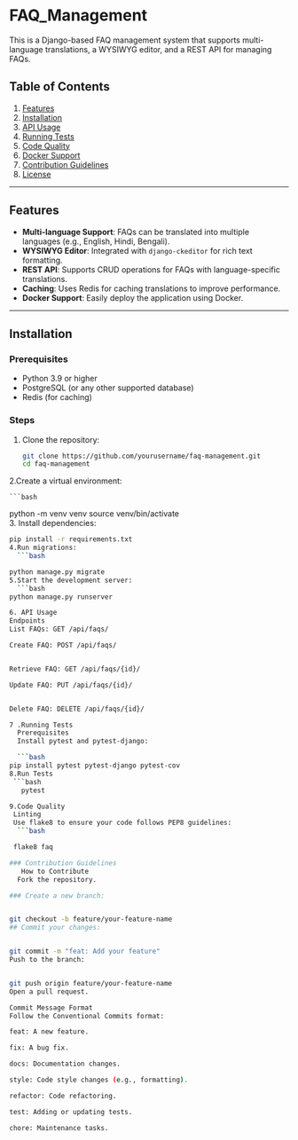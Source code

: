 # FAQ_Management
This is a Django-based FAQ management system that supports multi-language translations, a WYSIWYG editor, and a REST API for managing FAQs.

## Table of Contents
1. [Features](#features)
2. [Installation](#installation)
3. [API Usage](#api-usage)
4. [Running Tests](#running-tests)
5. [Code Quality](#code-quality)
6. [Docker Support](#docker-support)
7. [Contribution Guidelines](#contribution-guidelines)
8. [License](#license)

---

## Features
- **Multi-language Support**: FAQs can be translated into multiple languages (e.g., English, Hindi, Bengali).
- **WYSIWYG Editor**: Integrated with `django-ckeditor` for rich text formatting.
- **REST API**: Supports CRUD operations for FAQs with language-specific translations.
- **Caching**: Uses Redis for caching translations to improve performance.
- **Docker Support**: Easily deploy the application using Docker.

---

## Installation

### Prerequisites
- Python 3.9 or higher
- PostgreSQL (or any other supported database)
- Redis (for caching)

### Steps
1. Clone the repository:
   ```bash
   git clone https://github.com/yourusername/faq-management.git
   cd faq-management
2.Create a virtual environment:

    ```bash
python -m venv venv
source venv/bin/activate  
3. Install dependencies:
```bash
pip install -r requirements.txt  
4.Run migrations:
  ```bash

python manage.py migrate
5.Start the development server:
  ```bash
python manage.py runserver 

6. API Usage
Endpoints
List FAQs: GET /api/faqs/

Create FAQ: POST /api/faqs/


Retrieve FAQ: GET /api/faqs/{id}/

Update FAQ: PUT /api/faqs/{id}/


Delete FAQ: DELETE /api/faqs/{id}/

7 .Running Tests
  Prerequisites
  Install pytest and pytest-django:

  ```bash
pip install pytest pytest-django pytest-cov
8.Run Tests
 ```bash
   pytest

9.Code Quality
 Linting
 Use flake8 to ensure your code follows PEP8 guidelines:
  ```bash

 flake8 faq

### Contribution Guidelines
   How to Contribute
  Fork the repository.

### Create a new branch:


git checkout -b feature/your-feature-name
## Commit your changes:


git commit -m "feat: Add your feature"
Push to the branch:


git push origin feature/your-feature-name
Open a pull request.

Commit Message Format
Follow the Conventional Commits format:

feat: A new feature.

fix: A bug fix.

docs: Documentation changes.

style: Code style changes (e.g., formatting).

refactor: Code refactoring.

test: Adding or updating tests.

chore: Maintenance tasks.


